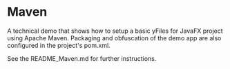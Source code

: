 # Maven
  

 A technical demo that shows how to setup a basic yFiles for JavaFX project using Apache Maven. Packaging and obfuscation of the demo app are also configured in the project's pom.xml.   

 See the README_Maven.md for further instructions.   
